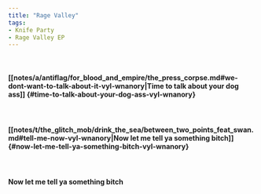 ```yaml
---
title: "Rage Valley"
tags:
- Knife Party
- Rage Valley EP
---
```

&nbsp;
#### [[notes/a/antiflag/for_blood_and_empire/the_press_corpse.md#we-dont-want-to-talk-about-it-vyl-wnanory|Time to talk about your dog ass]] {#time-to-talk-about-your-dog-ass-vyl-wnanory}
&nbsp;
#### [[notes/t/the_glitch_mob/drink_the_sea/between_two_points_feat_swan.md#tell-me-now-vyl-wnanory|Now let me tell ya something bitch]] {#now-let-me-tell-ya-something-bitch-vyl-wnanory}
&nbsp;
#### Now let me tell ya something bitch
